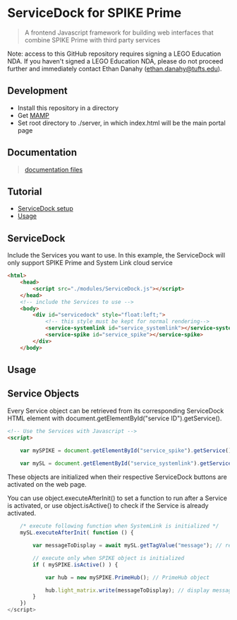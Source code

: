 # ServiceDock for SPIKE Prime

> A frontend Javascript framework for building web interfaces that combine SPIKE Prime with third party services

Note: access to this GitHub repository requires signing a LEGO Education NDA. If you haven't signed a LEGO Education NDA, please do not proceed further and immediately contact Ethan Danahy (ethan.danahy@tufts.edu).

## Development
- Install this repository in a directory
- Get [MAMP](https://www.mamp.info)
- Set root directory to ./server, in which index.html will be the main portal page

## Documentation
> [documentation files](https://github.com/tuftsceeo/SPIKE-Web-Interface/tree/master/documentation)

## Tutorial
- [ServiceDock setup](#ServiceDock)
- [Usage](#Usage)

## ServiceDock
Include the Services you want to use. In this example, the ServiceDock will only support SPIKE Prime and System Link cloud service
```html
<html>
    <head>
        <script src="./modules/ServiceDock.js"></script>
    </head>
    <!-- include the Services to use -->
    <body>
        <div id="servicedock" style="float:left;">
            <!-- this style must be kept for normal rendering-->
            <service-systemlink id="service_systemlink"></service-systemlink>
            <service-spike id="service_spike"></service-spike>
        </div>
    </body>
```

## Usage

## Service Objects
Every Service object can be retrieved from its corresponding ServiceDock HTML element with document.getElementById("service ID").getService().

```html
<!-- Use the Services with Javascript -->
<script>

    var mySPIKE = document.getElementById("service_spike").getService(); // a SPIKE object
    
    var mySL = document.getElementById("service_systemlink").getService(); // SystemLink cloud object
```


These objects are initialized when their respective ServiceDock buttons are activated on the web page.

You can use object.executeAfterInit() to set a function to run after a Service is activated, or use object.isActive() to check if the Service is already activated.

```js
    /* execute following function when SystemLink is initialized */
    mySL.executeAfterInit( function () {

        var messageToDisplay = await mySL.getTagValue("message"); // retrieve "message" tag from cloud

        // execute only when SPIKE object is initialized
        if ( mySPIKE.isActive() ) {

            var hub = new mySPIKE.PrimeHub(); // PrimeHub object

            hub.light_matrix.write(messageToDisplay); // display message on Prime hub
        }
    })
</script>
```
